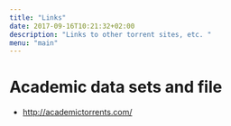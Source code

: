 ```yaml
---
title: "Links"
date: 2017-09-16T10:21:32+02:00
description: "Links to other torrent sites, etc. "
menu: "main"
---
```



# Academic data sets and file

* http://academictorrents.com/
